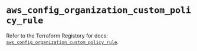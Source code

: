 # `aws_config_organization_custom_policy_rule`

Refer to the Terraform Registory for docs: [`aws_config_organization_custom_policy_rule`](https://registry.terraform.io/providers/hashicorp/aws/4.66.0/docs/resources/config_organization_custom_policy_rule).
